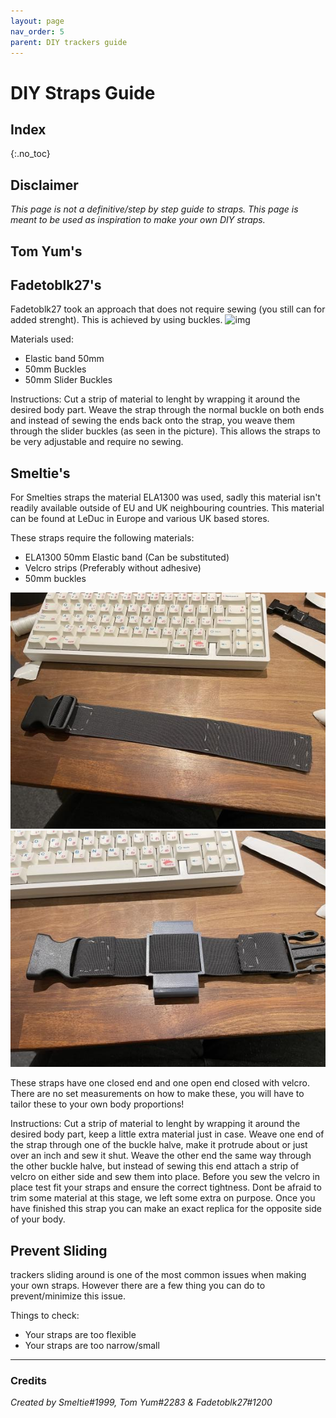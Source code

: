 ```yaml
---
layout: page
nav_order: 5
parent: DIY trackers guide
---
```

# DIY Straps Guide

## Index
{:.no_toc}

## Disclaimer
*This page is not a definitive/step by step guide to straps.*
*This page is meant to be used as inspiration to make your own DIY straps.*

## Tom Yum's

## Fadetoblk27's

Fadetoblk27 took an approach that does not require sewing (you still can for added strenght).
This is achieved by using buckles.
![img](https://media.discordapp.net/attachments/931410740320026654/966128713685159967/IMG_0095.jpg?width=774&height=581)

Materials used:
- Elastic band 50mm
- 50mm Buckles
- 50mm Slider Buckles


Instructions:
Cut a strip of material to lenght by wrapping it around the desired body part.
Weave the strap through the normal buckle on both ends and instead of sewing the ends back onto the strap, you weave them through the slider buckles (as seen in the picture).
This allows the straps to be very adjustable and require no sewing.

## Smeltie's
For Smelties straps the material ELA1300 was used, sadly this material isn't readily available outside of EU and UK neighbouring countries.
This material can be found at LeDuc in Europe and various UK based stores.

These straps require the following materials:
- ELA1300 50mm Elastic band (Can be substituted)
- Velcro strips (Preferably without adhesive)
- 50mm buckles

![smeltieimg](../assets/img/Smeltie_strap.png)
![smeltieimg1](../assets/img/Smeltie_strap1.png)

These straps have one closed end and one open end closed with velcro.
There are no set measurements on how to make these, you will have to tailor these to your own body proportions!

Instructions:
Cut a strip of material to lenght by wrapping it around the desired body part, keep a little extra material just in case.
Weave one end of the strap through one of the buckle halve, make it protrude about or just over an inch and sew it shut.
Weave the other end the same way through the other buckle halve, but instead of sewing this end attach a strip of velcro on either side and sew them into place.
Before you sew the velcro in place test fit your straps and ensure the correct tightness.
Dont be afraid to trim some material at this stage, we left some extra on purpose.
Once you have finished this strap you can make an exact replica for the opposite side of your body.

## Prevent Sliding
trackers sliding around is one of the most common issues when making your own straps.
However there are a few thing you can do to prevent/minimize this issue.

Things to check:
- Your straps are too flexible
- Your straps are too narrow/small

---
### Credits
*Created by Smeltie#1999, Tom Yum#2283 & Fadetoblk27#1200*
